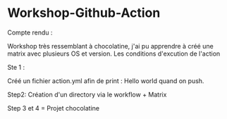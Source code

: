 # Workshop-Github-Action

Compte rendu :

Workshop très ressemblant à chocolatine, j'ai pu apprendre à créé une matrix avec plusieurs OS et version. Les conditions d'excution de l'action

Ste 1 :

Créé un fichier action.yml afin de print : Hello world quand on push.

Step2:
Création d'un directory via le workflow + Matrix

Step 3 et 4 = Projet chocolatine